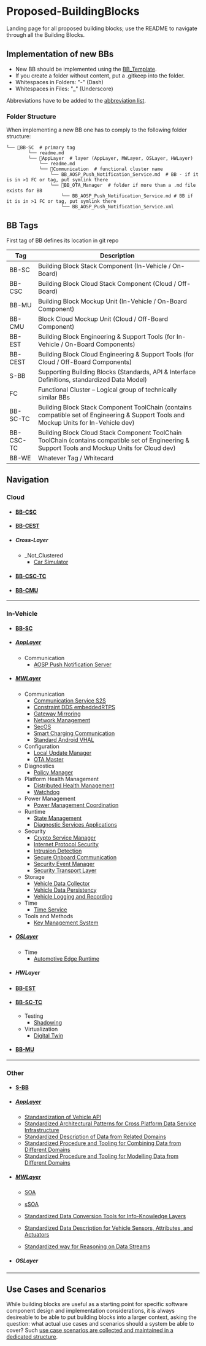 # Proposed-BuildingBlocks

Landing page for all proposed building blocks; use the README to navigate through all the Building Blocks.

## Implementation of new BBs

- New BB should be implemented using the [BB_Template](/utils/BB_Template.md).  
- If you create a folder without content, put a .gitkeep into the folder.  
- Whitespaces in Folders: "-" (Dash)  
- Whitespaces in Files: "_" (Underscore)  

Abbreviations have to be added to the [abbreviation list](/utils/Abbreviations.md).

### Folder Structure

When implementing a new BB one has to comply to the following folder structure:

```
└── 📁BB-SC  # primary tag
        └── readme.md  
        └── 📁AppLayer  # layer (AppLayer, MWLayer, OSLayer, HWLayer)
            └── readme.md  
            └── 📁Communication  # functional cluster name
                └── BB_AOSP_Push_Notification_Service.md  # BB - if it is in >1 FC or tag, put symlink there
                └── 📁BB_OTA_Manager  # folder if more than a .md file exists for BB
                    └── BB_AOSP_Push_Notification_Service.md # BB if it is in >1 FC or tag, put symlink there
                    └── BB_AOSP_Push_Notification_Service.xml 

```

## BB Tags

First tag of BB defines its location in git repo

|Tag|Description|
|----|----|
|BB-SC|Building Block Stack Component (In-Vehicle / On-Board)|
|BB-CSC|Building Block Cloud Stack Component (Cloud / Off-Board)|
|BB-MU|Building Block Mockup Unit (In-Vehicle / On-Board Component)|
|BB-CMU|Block Cloud Mockup Unit (Cloud / Off-Board Component)|
|BB-EST|Building Block Engineering & Support Tools (for In-Vehicle / On-Board Components)|
|BB-CEST|Building Block Cloud Engineering & Support Tools (for Cloud / Off-Board Components)|
|S-BB|Supporting Building Blocks (Standards, API & Interface Definitions, standardized Data Model)|
|FC|Functional Cluster – Logical group of technically similar BBs|
|BB-SC-TC|Building Block Stack Component ToolChain (contains compatible set of Engineering & Support Tools and Mockup Units for In-Vehicle dev)|
|BB-CSC-TC|Building Block Cloud Stack Component ToolChain ToolChain (contains compatible set of Engineering & Support Tools and Mockup Units for Cloud dev)|
|BB-WE|Whatever Tag / Whitecard|

## Navigation

### Cloud

- #### [BB-CSC](/BB-CSC/BB-CSC.md)

- #### [BB-CEST](/BB-CEST/BB-CEST.md)

- ##### Cross-Layer  

  - _Not_Clustered
    - [Car Simulator](/BB-CEST/_Not_Clustered/BB_Car_Simulator.md)

- #### [BB-CSC-TC](/BB-CSC-TC/BB-CSC-TC.md)

- #### [BB-CMU](/BB-CMU/BB-CMU.md)

***

### In-Vehicle

- #### [BB-SC](/BB-SC/BB-SC.md)

- ##### [AppLayer](/BB-SC/AppLayer/Applayer.md)

  - Communication
    - [AOSP Push Notification Server](/BB-SC/MWLayer/Communication/BB_Communication_Server_S2S.md)

- ##### [MWLayer](/BB-SC/MWLayer/MWLayer.md)

  - Communication
    - [Communication Service S2S](/BB-SC/MWLayer/Communication/BB_Communication_Service_S2S.md)
    - [Constraint DDS embeddedRTPS](/BB-SC/MWLayer/Communication/BB_Constraint_DDS_embeddedRTPS.md)
    - [Gateway Mirroring](/BB-SC/MWLayer/Communication/BB_Gateway_Mirroring.md)
    - [Network Management](/BB-SC/MWLayer/Communication/BB_Network_Management.md)
    - [SecOS](/BB-SC/MWLayer/Communication/BB_SecOS.md)
    - [Smart Charging Communication](/BB-SC/MWLayer/Communication/BB_Smart_Charging_Communication.md)
    - [Standard Android VHAL](/BB-SC/MWLayer/Communication/BB_Standard_Android_VHAL.md)
  - Configuration
    - [Local Update Manager](/BB-SC/MWLayer/Configuration/BB_Local_Update_Manager.md)
    - [OTA Master](/BB-SC/MWLayer/Configuration/BB_OTA_Master.md)
  - Diagnostics
    - [Policy Manager](/BB-SC/MWLayer/Diagnostics/BB_Policy_Manager.md)
  - Platform Health Management
    - [Distributed Health Management](/BB-SC/MWLayer/Platform-Health-Management/BB_Distributed_Health_Management.md)
    - [Watchdog](/BB-SC/MWLayer/Platform-Health-Management/BB_Watchdog.md)
  - Power Management
    - [Power Management Coordination](/BB-SC/MWLayer/Power-Management/BB_Power_Management_Coordination.md)
  - Runtime
    - [State Management](/BB-SC/MWLayer/Runtime/BB_State_Management.md)
    - [Diagnostic Services Applications](/BB-SC/MWLayer/Runtime/BB_State_Management.md)
  - Security
    - [Crypto Service Manager](/BB-SC/MWLayer/Security/BB_Crypto_Service_Manager.md)
    - [Internet Protocol Security](/BB-SC/MWLayer/Security/BB_Internet_Protocol_Security.md)
    - [Intrusion Detection](/BB-SC/MWLayer/Security/BB_Intrusion_Detection.md)
    - [Secure Onboard Communication](/BB-SC/MWLayer/Security/BB_Secure_Onboard_Communication.md)
    - [Security Event Manager](/BB-SC/MWLayer/Security/BB_Security_Event_Manager.md)
    - [Security Transport Layer](/BB-SC/MWLayer/Security/BB_Security_Transport_Layer.md)
  - Storage
    - [Vehicle Data Collector](/BB-SC/MWLayer/Storage/BB_Vehicle_Data_Collector.md)
    - [Vehicle Data Persistency](/BB-SC/MWLayer/Storage/BB_Vehicle_Data_Persistency.md)
    - [Vehicle Logging and Recording](/BB-SC/MWLayer/Storage/BB_Vehicle_Logging_and_Recording.md)
  - Time
    - [Time Service](/BB-SC/MWLayer/Time/BB_Time_Service.md)
  - Tools and Methods
    - [Key Management System](/BB-SC/MWLayer/Tools-and-Methods/BB_Key_Management_System.md)

- ##### [OSLayer](/BB-SC/OSLayer/OSLayer.md)

  - Time
    - [Automotive Edge Runtime](/BB-SC/OSLayer/Time/BB_Automotive_Edge_Runtime.md)

- ##### HWLayer

- #### [BB-EST](/BB-EST/BB-EST.md)

- #### [BB-SC-TC](/BB-SC-TC/BB-SC-TC.md)

  - Testing
    - [Shadowing](/BB-SC-TC/Testing/BB_Shadowing.md)
  - Virtualization
    - [Digital Twin](/BB-SC-TC/Virtualization/BB_Digital_Twin.md)

- #### [BB-MU](/BB-MU/BB-MU.md)

***

### Other

- #### [S-BB](/S-BB/S-BB.md)

- ##### [AppLayer](/S-BB/AppLayer/AppLayer.md)

  - [Standardization of Vehicle API](/S-BB/AppLayer/BB_Standardization_of_Vehicle_API.md)
  - [Standardized Architectural Patterns for Cross Platform Data Service Infrastructure](/S-BB/AppLayer/BB_Standardized_Architectural_Patterns_for_Cross_Platform_Data_Service_Infrastructure.md)
  - [Standardized Description of Data from Related Domains](/S-BB/AppLayer/BB_Standardized_Description_of_Data_from_Related_Domains.md)
  - [Standardized Procedure and Tooling for Combining Data from Different Domains](/S-BB/AppLayer/BB_Standardized_Procedure_and_Tooling_for_Combining_Data_from_Different_Domains.md)
  - [Standardized Procedure and Tooling for Modelling Data from Different Domains](/S-BB/AppLayer/BB_Standardized_Procedure_and_Tooling_for_Modelling_Data_from_Different_Domains.md)

- ##### [MWLayer](/S-BB/MWLayer/MWLayer.md)

  - [SOA](/S-BB/MWLayer/BB_SOA.md)

  - [sSOA](/S-BB/MWLayer/BB_sSOA.md)

  - [Standardized Data Conversion Tools for Info-Knowledge Layers](/S-BB/MWLayer/BB_Standardized_Data_Conversion_Tools_for_Info_Knowledge_Layers.md)
  - [Standardized Data Description for Vehicle Sensors, Attributes, and Actuators](/S-BB/MWLayer/BB_Standardized_Data_Description_for_Vehicle_Sensors_Attributes_Actuators.md)
  - [Standardized way for Reasoning on Data Streams](/S-BB/MWLayer/BB_Standardized_way_for_Reasoning_on_Data_Streams.md)
  
- ##### OSLayer

***

## Use Cases and Scenarios

While building blocks are useful as a starting point for specific software component design and implementation considerations, it is always desireable to be able to put building blocks into a larger context, asking the question: what actual use cases and scenarios should a system be able to cover? Such [use case scenarios are collected and maintained in a dedicated structure](/UseCases/Scenarios/).

